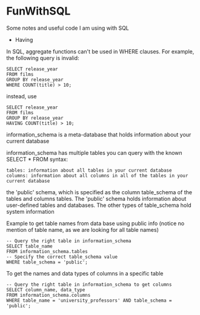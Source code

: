 # FunWithSQL
Some notes and useful code I am using with SQL

* Having

In SQL, aggregate functions can't be used in WHERE clauses. For example, the following query is invalid:


```
SELECT release_year
FROM films
GROUP BY release_year
WHERE COUNT(title) > 10;

```


instead, use

```
SELECT release_year
FROM films
GROUP BY release_year
HAVING COUNT(title) > 10;
```



information_schema is a meta-database that holds information about your current database

information_schema has multiple tables you can query with the known SELECT * FROM syntax:

    tables: information about all tables in your current database
    columns: information about all columns in all of the tables in your current database 
    
    
 the 'public' schema, which is specified as the column table_schema of the tables and columns tables. The 'public' schema holds information about user-defined tables and databases. The other types of table_schema hold system information
 
 
 Example to get table names from data base using public info (notice no mention of table name, as we are looking for all table names)
 
 ```
 -- Query the right table in information_schema
SELECT table_name 
FROM information_schema.tables
-- Specify the correct table_schema value
WHERE table_schema = 'public';
```

To get the names and data types of columns in a specific table

```
-- Query the right table in information_schema to get columns
SELECT column_name, data_type 
FROM information_schema.columns 
WHERE table_name = 'university_professors' AND table_schema = 'public';
```
